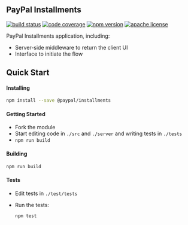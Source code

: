 PayPal Installments
-------------------------

[![build status][build-badge]][build]
[![code coverage][coverage-badge]][coverage]
[![npm version][version-badge]][package]
[![apache license][license-badge]][license]

[build-badge]: https://img.shields.io/github/workflow/status/paypal/paypal-installments/build?logo=github&style=flat-square
[build]: https://github.com/paypal/paypal-installments/actions?query=workflow%3Abuild
[coverage-badge]: https://img.shields.io/codecov/c/github/paypal/paypal-installments.svg?style=flat-square
[coverage]: https://codecov.io/github/paypal/paypal-installments
[version-badge]: https://img.shields.io/npm/v/@paypal/installments.svg?style=flat-square
[package]: https://www.npmjs.com/package/@paypal/installments
[license-badge]: https://img.shields.io/npm/l/@paypal/installments.svg?style=flat-square
[license]: https://github.com/paypal/paypal-installments/blob/master/LICENSE

PayPal Installments application, including:

- Server-side middleware to return the client UI
- Interface to initiate the flow


Quick Start
-----------

#### Installing

```bash
npm install --save @paypal/installments
```

#### Getting Started

- Fork the module
- Start editing code in `./src` and `./server` and writing tests in `./tests`
- `npm run build`

#### Building

```bash
npm run build
```

#### Tests

- Edit tests in `./test/tests`
- Run the tests:

  ```bash
  npm test
  ```
